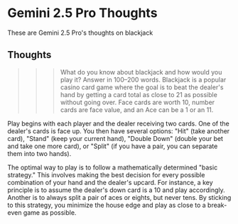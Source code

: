 # Gemini 2.5 Pro Thoughts

These are Gemini 2.5 Pro's thoughts on blackjack

## Thoughts

>>> What do you know about blackjack and how would you play it? Answer in 100–200 words.
Blackjack is a popular casino card game where the goal is to beat the dealer's hand by getting a card total as close to 21 as possible without going over. Face cards are worth 10, number cards are face value, and an Ace can be a 1 or an 11.


Play begins with each player and the dealer receiving two cards. One of the dealer's cards is face up. You then have several options: "Hit" (take another card), "Stand" (keep your current hand), "Double Down" (double your bet and take one more card), or "Split" (if you have a pair, you can separate them into two hands).


The optimal way to play is to follow a mathematically determined "basic strategy." This involves making the best decision for every possible combination of your hand and the dealer's upcard. For instance, a key principle is to assume the dealer's down card is a 10 and play accordingly. Another is to always split a pair of aces or eights, but never tens. By sticking to this strategy, you minimize the house edge and play as close to a break-even game as possible.